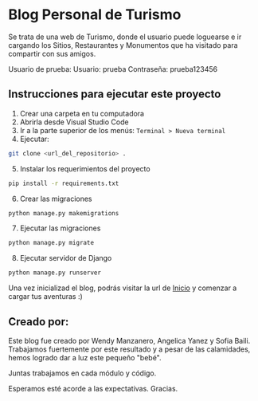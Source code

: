 # Blog Personal de Turismo

Se trata de una web de Turismo, donde el usuario puede loguearse e ir cargando los Sitios, Restaurantes y Monumentos que ha visitado para compartir con sus amigos.

Usuario de prueba:
Usuario: prueba
Contraseña: prueba123456

## Instrucciones para ejecutar este proyecto

1. Crear una carpeta en tu computadora
2. Abrirla desde Visual Studio Code
3. Ir a la parte superior de los menús: `Terminal > Nueva terminal`
4. Ejecutar:
```bash
git clone <url_del_repositorio> .
```
5. Instalar los requerimientos del proyecto
```bash
pip install -r requirements.txt
```
6. Crear las migraciones
```bash
python manage.py makemigrations
```
7. Ejecutar las migraciones
```bash
python manage.py migrate
```
8. Ejecutar servidor de Django
```bash
python manage.py runserver
```

Una vez inicializad el blog, podrás visitar la url de [Inicio](http://127.0.0.1:8000/) y comenzar a cargar tus aventuras :) 

## Creado por:

Este blog fue creado por Wendy Manzanero, Angelica Yanez y Sofia Baili. Trabajamos fuertemente por este resultado y a pesar de las calamidades, hemos logrado dar a luz este pequeño "bebé".

Juntas trabajamos en cada módulo y código.

Esperamos esté acorde a las expectativas.
Gracias.

